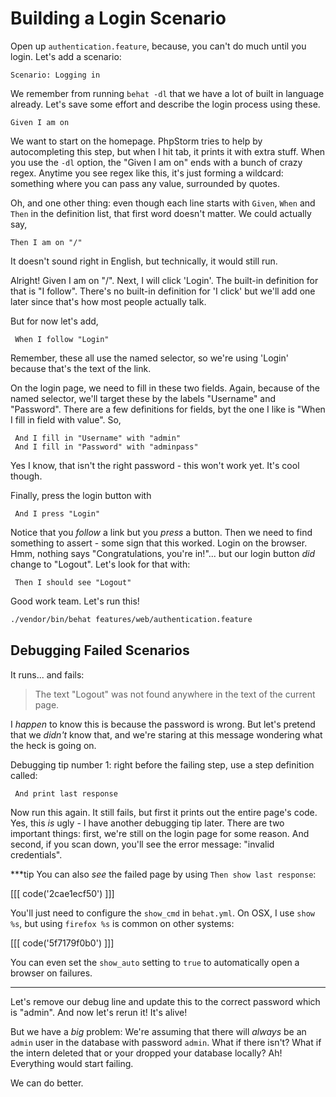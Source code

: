 # Building a Login Scenario

Open up `authentication.feature`, because, you can't do much until you
login. Let's add a scenario:

    Scenario: Logging in

We remember from running `behat -dl` that we have a lot of built in language
already. Let's save some effort and describe the login process using these.

    Given I am on 

We want to start on the homepage. PhpStorm tries to help by autocompleting this
step, but when I hit tab, it prints it with extra stuff. When you use the `-dl`
option, the "Given I am on" ends with a bunch of crazy regex. Anytime you see
regex like this, it's just forming a wildcard: something where you can pass any
value, surrounded by quotes.

Oh, and one other thing: even though each line starts with `Given`, `When` and
`Then` in the definition list, that first word doesn't matter. We could actually
say,

    Then I am on "/"

It doesn't sound right in English, but technically, it would still run.

Alright! Given I am on "/". Next, I will click 'Login'. The built-in definition for
that is "I follow". There's no built-in definition for 'I click' but we'll add one
later since that's how most people actually talk.

But for now let's add,

     When I follow "Login"

Remember, these all use the named selector, so we're using 'Login' because that's the
text of the link.

On the login page, we need to fill in these two fields. Again, because of the named
selector, we'll target these by the labels "Username" and "Password". There are a few
definitions for fields, byt the one I like is "When I fill in field with value". So,

     And I fill in "Username" with "admin"
     And I fill in "Password" with "adminpass"

Yes I know, that isn't the right password - this won't work yet. It's cool though.

Finally, press the login button with

     And I press "Login"

Notice that you *follow* a link but you *press* a button. Then we need to find something
to assert - some sign that this worked. Login on the browser. Hmm, nothing says
"Congratulations, you're in!"... but our login button *did* change to "Logout". Let's
look for that with: 

     Then I should see "Logout"

Good work team. Let's run this!

```bash
./vendor/bin/behat features/web/authentication.feature
```

## Debugging Failed Scenarios

It runs... and fails:

> The text "Logout" was not found anywhere in the text of the current page.

I *happen* to know this is because the password is wrong. But let's pretend that
we *didn't* know that, and we're staring at this message wondering what the heck
is going on.

Debugging tip number 1: right before the failing step, use a step definition called:

     And print last response

Now run this again. It still fails, but first it prints out the entire page's code. Yes,
this *is* ugly - I have another debugging tip later. There are two important things: first,
we're still on the login page for some reason. And second, if you scan down, you'll see
the error message: "invalid credentials".

***tip
You can also *see* the failed page by using `Then show last response`:

[[[ code('2cae1ecf50') ]]]

You'll just need to configure the `show_cmd` in `behat.yml`. On OSX, I use `show %s`,
but using `firefox %s` is common on other systems:

[[[ code('5f7179f0b0') ]]]

You can even set the `show_auto` setting to `true` to automatically open a browser
on failures.
***

Let's remove our debug line and update this to the correct password which is
"admin". And now let's rerun it! It's alive!

But we have a *big* problem: We're assuming that there will *always* be an `admin`
user in the database with password `admin`. What if there isn't? What if the intern
deleted that or your dropped your database locally? Ah! Everything would start failing.

We can do better.
